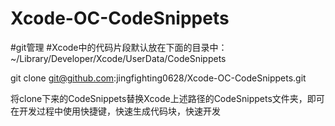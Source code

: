 # Xcode-OC-CodeSnippets

#git管理
#Xcode中的代码片段默认放在下面的目录中：
~/Library/Developer/Xcode/UserData/CodeSnippets

git clone git@github.com:jingfighting0628/Xcode-OC-CodeSnippets.git

将clone下来的CodeSnippets替换Xcode上述路径的CodeSnippets文件夹，即可在开发过程中使用快捷键，快速生成代码块，快速开发
